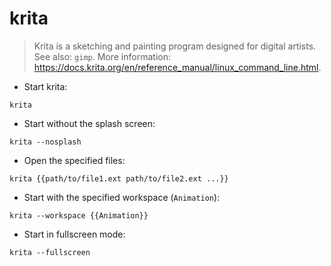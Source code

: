 # krita

> Krita is a sketching and painting program designed for digital artists.
> See also: `gimp`.
> More information: <https://docs.krita.org/en/reference_manual/linux_command_line.html>.

- Start krita:

`krita`

- Start without the splash screen:

`krita --nosplash`

- Open the specified files:

`krita {{path/to/file1.ext path/to/file2.ext ...}}`

- Start with the specified workspace (`Animation`):

`krita --workspace {{Animation}}`

- Start in fullscreen mode:

`krita --fullscreen`
